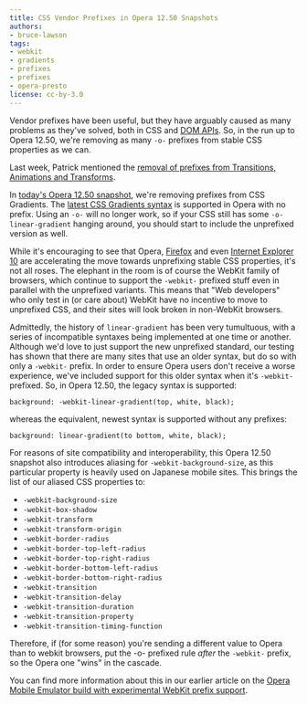 ```yaml
---
title: CSS Vendor Prefixes in Opera 12.50 Snapshots
authors:
- bruce-lawson
tags:
- webkit
- gradients
- prefixes
- prefixes
- opera-presto
license: cc-by-3.0
---
```


<p>Vendor prefixes have been useful, but they have arguably caused as many problems as they&#39;ve solved, both in CSS and <a href="http://lists.w3.org/Archives/Public/public-webapps/2012JulSep/0392.html">DOM APIs</a>. So, in the run up to Opera 12.50, we&#39;re removing as many <code>-o-</code> prefixes from stable CSS properties as we can.</p>

<p>Last week, Patrick mentioned the <a href="http://my.opera.com/ODIN/blog/2012/08/03/a-hot-opera-12-50-summer-time-snapshot">removal of prefixes from Transitions, Animations and Transforms</a>.</p>

<p>In <a href="http://my.opera.com/desktopteam/blog/2012/08/10/more-marlin">today&#39;s Opera 12.50 snapshot</a>, we&#39;re removing prefixes from CSS Gradients. The <a href="http://www.broken-links.com/2012/01/11/the-new-and-hopefully-final-linear-gradient-syntax/">latest CSS Gradients syntax</a> is supported in Opera with no prefix. Using an <code>-o-</code> will no longer work, so if your CSS still has some <code>-o-linear-gradient</code> hanging around, you should start to include the unprefixed version as well.</p>

<p>While it&#39;s encouraging to see that Opera, <a href="https://hacks.mozilla.org/2012/07/aurora-16-is-out/">Firefox</a> and even <a href="http://blogs.msdn.com/b/ie/archive/2012/06/06/moving-the-stable-web-forward-in-ie10-release-preview.aspx">Internet Explorer 10</a> are accelerating the move towards unprefixing stable CSS properties, it&#39;s not all roses. The elephant in the room is of course the WebKit family of browsers, which continue to support the <code>-webkit-</code> prefixed stuff even in parallel with the unprefixed variants. This means that &quot;Web developers&quot; who only test in (or care about) WebKit have no incentive to move to unprefixed CSS, and their sites will look broken in non-WebKit browsers.</p>

<p>Admittedly, the history of <code>linear-gradient</code> has been very tumultuous, with a series of incompatible syntaxes being implemented at one time or another. Although we&#39;d love to just support the new unprefixed standard, our testing has shown that there are many sites that use an older syntax, but do so with only a <code>-webkit-</code> prefix. In order to ensure Opera users don&#39;t receive a worse experience, we&#39;ve included support for this older syntax when it&#39;s <code>-webkit-</code> prefixed. So, in Opera 12.50, the legacy syntax is supported:</p>

<pre><code>background: -webkit-linear-gradient(top, white, black);</code></pre>

<p>whereas the equivalent, newest syntax is supported without any prefixes:</p>

<pre><code>background: linear-gradient(to bottom, white, black);</code></pre>

<p>For reasons of site compatibility and interoperability, this Opera 12.50 snapshot also introduces aliasing for <code>-webkit-background-size</code>, as this particular property is heavily used on Japanese mobile sites. This brings the list of our aliased CSS properties to:</p>
<ul>
<li><code>-webkit-background-size</code></li>
<li><code>-webkit-box-shadow</code></li>
<li><code>-webkit-transform</code></li>
<li><code>-webkit-transform-origin</code></li>
<li><code>-webkit-border-radius</code></li>
<li><code>-webkit-border-top-left-radius</code></li>
<li><code>-webkit-border-top-right-radius</code></li>
<li><code>-webkit-border-bottom-left-radius</code></li>
<li><code>-webkit-border-bottom-right-radius</code></li>
<li><code>-webkit-transition</code></li>
<li><code>-webkit-transition-delay</code></li>
<li><code>-webkit-transition-duration</code></li>
<li><code>-webkit-transition-property</code></li>
<li><code>-webkit-transition-timing-function</code></li>
</ul>
<p>Therefore, if (for some reason) you&#39;re sending a different value to Opera than to webkit browsers, put the -o- prefixed rule <em>after</em> the <code>-webkit-</code> prefix, so the Opera one &quot;wins&quot; in the cascade.</p>
<p>You can find more information about this in our earlier article on the <a href="https://dev.opera.com/articles/view/opera-mobile-emulator-experimental-webkit-prefix-support/">Opera Mobile Emulator build with experimental WebKit prefix support</a>.</p>
